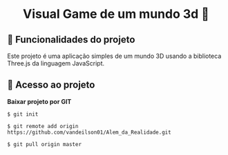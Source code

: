 <h1 align="center"> 
Visual Game de um mundo 3d 🚀 
</h1>


## :hammer: Funcionalidades do projeto

 Este projeto é uma aplicação simples de um mundo 3D usando a biblioteca Three.js da linguagem JavaScript.


## 📁 Acesso ao projeto

**Baixar projeto por GIT**

```
$ git init

$ git remote add origin https://github.com/vandeilson01/Alem_da_Realidade.git

$ git pull origin master
```





